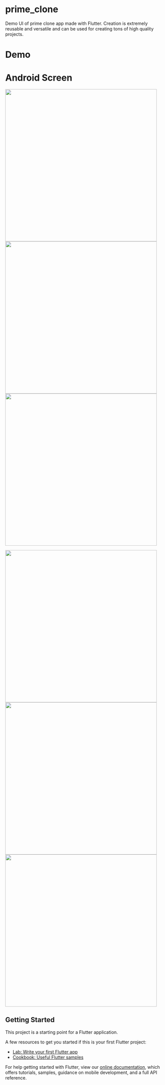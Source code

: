 # prime_clone
Demo UI of prime clone app made with Flutter. Creation is extremely reusable and versatile and can be used for creating tons of high quality projects.

# Demo


# Android Screen
<img height="480px" src="https://user-images.githubusercontent.com/59611415/106002775-875a2880-60d7-11eb-97d6-042fb4fa4441.png"> <img height="480px" src="https://user-images.githubusercontent.com/59611415/106003055-d56f2c00-60d7-11eb-8c39-5da08058113c.png"> <img height="480px" src="https://user-images.githubusercontent.com/59611415/106003262-08192480-60d8-11eb-92f8-993af4208ae7.png">  

<img height="480px" src="https://user-images.githubusercontent.com/59611415/106003461-3a2a8680-60d8-11eb-80c6-f17d72459169.png"> <img height="480px" src="https://user-images.githubusercontent.com/59611415/106003567-54646480-60d8-11eb-9932-d57d0feafca2.png"> <img height="480px" src="https://user-images.githubusercontent.com/59611415/106003740-81b11280-60d8-11eb-837d-c7a9fd32217a.png">  


## Getting Started

This project is a starting point for a Flutter application.

A few resources to get you started if this is your first Flutter project:

- [Lab: Write your first Flutter app](https://flutter.dev/docs/get-started/codelab)
- [Cookbook: Useful Flutter samples](https://flutter.dev/docs/cookbook)

For help getting started with Flutter, view our
[online documentation](https://flutter.dev/docs), which offers tutorials,
samples, guidance on mobile development, and a full API reference.
